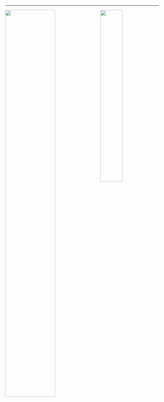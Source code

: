 <hr>

<img align="left" width="57%" src="https://github-readme-stats.vercel.app/api?username=joshniemela&disable_animations=true&count_private=true&show_icons=true&include_all_commits=true&&hide_border=true&hide_title=true&icon_color=402f65&title_color=402f65&bg_color=00000000&cache_seconds=30">

<img align="right" width="38%" src="https://github-readme-stats.vercel.app/api/top-langs/?username=joshniemela&hide=jupyter%20notebook,shell&hide_border=true&hide_title=true&text_color=434d58&bg_color=00000000&langs_count=10&layout=compact&cache_seconds=60">

